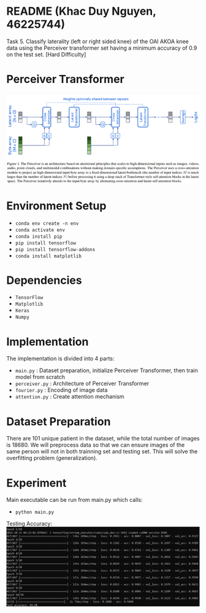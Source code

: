 # README (Khac Duy Nguyen, 46225744)
Task 5. Classify laterality (left or right sided knee) of the OAI AKOA knee data using the Perceiver transformer set having a minimum accuracy of
0.9 on the test set. [Hard Difficulty]

# Perceiver Transformer
<img src="resources/architecture.png">

# Environment Setup
* `conda env create -n env`
* `conda activate env`
* `conda install pip`
* `pip install tensorflow`
* `pip install tensorflow-addons`
* `conda install matplotlib`

# Dependencies
* `TensorFlow`
* `Matplotlib`
* `Keras`
* `Numpy`

# Implementation
The implementation is divided into 4 parts:
* `main.py` :  Dataset preparation, initialize Perceiver Transformer, then train model from scratch
* `perceiver.py` :  Architecture of Perceiver Transformer
* `fourier.py` :   Encoding of image data
* `attention.py` :  Create attention mechanism

# Dataset Preparation
There are 101
unique patient in the dataset, while the total number of images is 18680. We will preprocess data so that we can ensure images of the same person will not in both trainning set and testing set. This will solve the overfitting problem (generalization).

# Experiment
Main executable can be run from main.py which calls: 
* `python main.py`

Testing Accuracy:
<img src="resources/result.png">